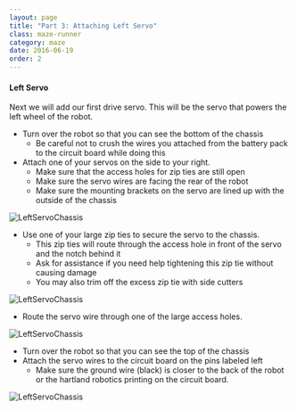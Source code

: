 ```yaml
---
layout: page
title: "Part 3: Attaching Left Servo"
class: maze-runner
category: maze
date: 2016-06-19
order: 2
---
```


#### Left Servo

Next we will add our first drive servo. This will be the servo that powers the left wheel of the robot.

* Turn over the robot so that you can see the bottom of the chassis
    * Be careful not to crush the wires you attached from the battery pack to the circuit board while doing this
* Attach one of your servos on the side to your right.
    * Make sure that the access holes for zip ties are still open
    * Make sure the servo wires are facing the rear of the robot
    * Make sure the mounting brackets on the servo are lined up with the outside of the chassis

![LeftServoChassis]({{site.baseurl}}/assets/mazerunner/leftservo_chassis.jpg)

* Use one of your large zip ties to secure the servo to the chassis.
    * This zip ties will route through the access hole in front of the servo and the notch behind it
    * Ask for assistance if you need help tightening this zip tie without causing damage
    * You may also trim off the excess zip tie with side cutters

![LeftServoChassis]({{site.baseurl}}/assets/mazerunner/leftservo_ziptie.jpg)

* Route the servo wire through one of the large access holes.

![LeftServoChassis]({{site.baseurl}}/assets/mazerunner/leftservo_routewires.jpg)

* Turn over the robot so that you can see the top of the chassis
* Attach the servo wires to the circuit board on the pins labeled left
    * Make sure the ground wire (black) is closer to the back of the robot or the hartland
     robotics printing on the circuit board.

![LeftServoChassis]({{site.baseurl}}/assets/mazerunner/leftservo_attachwires.jpg)